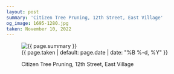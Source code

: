 ```yaml
---
layout: post
summary: 'Citizen Tree Pruning, 12th Street, East Village'
og_image: 1695-1280.jpg
taken: November 10, 2022
---
```


<figure class="post" data-src="{{ site.assets_url }}/{{ page.og_image }}">
<img alt="{{ page.summary }}" sizes="(min-width: 700px) 50vw, calc(100vw - 2rem)" src="{{ site.assets_url }}/1695-640.jpg" srcset="{{ site.assets_url }}/1695-320.jpg 320w, {{ site.assets_url }}/1695-640.jpg 640w, {{ site.assets_url }}/1695-960.jpg 960w, {{ site.assets_url }}/1695-1280.jpg 1280w"/>
<figcaption>
<time>{{ page.taken | default: page.date | date: "%B %-d, %Y" }}</time>
<p>Citizen Tree Pruning, 12th Street, East Village</p>
</figcaption>
</figure>
